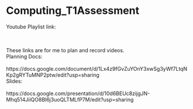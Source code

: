 # Computing_T1Assessment

Youtube Playlist link:<br>

<br>
<br>
These links are for me to plan and record videos.
<br>
Planning Docs: <br><br>
https://docs.google.com/document/d/1Lx4z9fGvZuYOnY3xwSg3yWf7LtqNKp2gRYTuMNP2ptw/edit?usp=sharing
<br>
Slides: <br><br>
https://docs.google.com/presentation/d/10d6BEUc8zijgJN-Mhq514JiiQO8Bl6j3uoQLTMLfP7M/edit?usp=sharing
